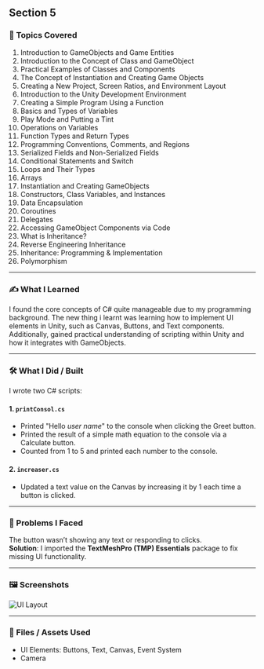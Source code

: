 ## Section 5

### 📌 Topics Covered  
1. Introduction to GameObjects and Game Entities  
2. Introduction to the Concept of Class and GameObject  
3. Practical Examples of Classes and Components  
4. The Concept of Instantiation and Creating Game Objects  
5. Creating a New Project, Screen Ratios, and Environment Layout  
6. Introduction to the Unity Development Environment  
7. Creating a Simple Program Using a Function  
8. Basics and Types of Variables  
9. Play Mode and Putting a Tint  
10. Operations on Variables  
11. Function Types and Return Types  
12. Programming Conventions, Comments, and Regions  
13. Serialized Fields and Non-Serialized Fields  
14. Conditional Statements and Switch  
15. Loops and Their Types
16. Arrays
17. Instantiation and Creating GameObjects
18. Constructors, Class Variables, and Instances
19. Data Encapsulation
20. Coroutines
21. Delegates
22. Accessing GameObject Components via Code
23. What is Inheritance?
24. Reverse Engineering Inheritance
25. Inheritance: Programming & Implementation
26. Polymorphism
---

### ✍️ What I Learned  

I found the core concepts of C# quite manageable due to my programming background.
The new thing i learnt was learning how to implement UI elements in Unity, such as Canvas, Buttons, and Text components.
Additionally, gained practical understanding of scripting within Unity and how it integrates with GameObjects.



---

### 🛠️ What I Did / Built  
I wrote two C# scripts:

#### 1. `printConsol.cs`
- Printed "Hello *user name*" to the console when clicking the Greet button.  
- Printed the result of a simple math equation to the console via a Calculate button.  
- Counted from 1 to 5 and printed each number to the console.

#### 2. `increaser.cs`
- Updated a text value on the Canvas by increasing it by 1 each time a button is clicked.

---

### 🧪 Problems I Faced  
The button wasn’t showing any text or responding to clicks.  
**Solution**: I imported the **TextMeshPro (TMP) Essentials** package to fix missing UI functionality.

---

### 🖼️ Screenshots  
![UI Layout](https://i.imgur.com/urd4rIj.png)

---

### 📁 Files / Assets Used  
- UI Elements: Buttons, Text, Canvas, Event System  
- Camera  
